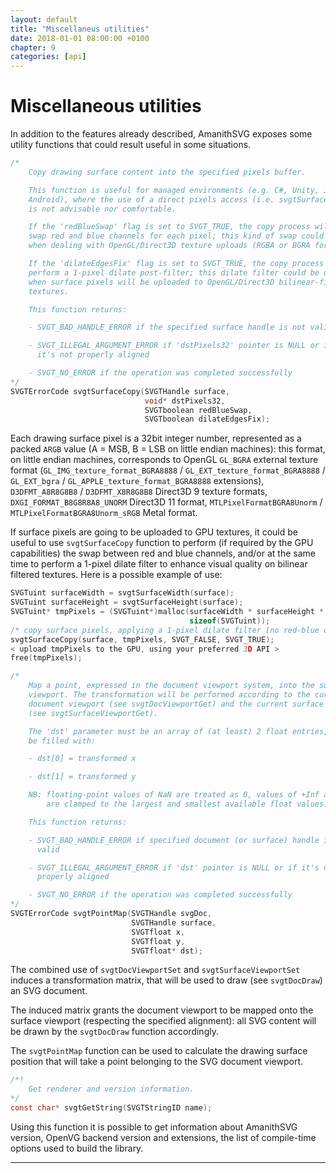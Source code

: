 ```yaml
---
layout: default
title: "Miscellaneus utilities"
date: 2018-01-01 08:00:00 +0100
chapter: 9
categories: [api]
---
```


# Miscellaneous utilities

In addition to the features already described, AmanithSVG exposes some utility functions that could result useful in some situations.

```c
/*
    Copy drawing surface content into the specified pixels buffer.

    This function is useful for managed environments (e.g. C#, Unity, Java,
    Android), where the use of a direct pixels access (i.e. svgtSurfacePixels)
    is not advisable nor comfortable.

    If the 'redBlueSwap' flag is set to SVGT_TRUE, the copy process will also
    swap red and blue channels for each pixel; this kind of swap could be useful
    when dealing with OpenGL/Direct3D texture uploads (RGBA or BGRA formats).

    If the 'dilateEdgesFix' flag is set to SVGT_TRUE, the copy process will also
    perform a 1-pixel dilate post-filter; this dilate filter could be useful
    when surface pixels will be uploaded to OpenGL/Direct3D bilinear-filtered
    textures.

    This function returns:

    - SVGT_BAD_HANDLE_ERROR if the specified surface handle is not valid

    - SVGT_ILLEGAL_ARGUMENT_ERROR if 'dstPixels32' pointer is NULL or if
      it's not properly aligned

    - SVGT_NO_ERROR if the operation was completed successfully
*/
SVGTErrorCode svgtSurfaceCopy(SVGTHandle surface,
                              void* dstPixels32,
                              SVGTboolean redBlueSwap,
                              SVGTboolean dilateEdgesFix);
```

Each drawing surface pixel is a 32bit integer number, represented as a packed `ARGB` value (A = MSB, B = LSB on little endian machines): this format, on little endian machines, corresponds to OpenGL `GL_BGRA` external texture format (`GL_IMG_texture_format_BGRA8888` / `GL_EXT_texture_format_BGRA8888` / `GL_EXT_bgra` / `GL_APPLE_texture_format_BGRA8888` extensions), `D3DFMT_A8R8G8B8` / `D3DFMT_X8R8G8B8` Direct3D 9 texture formats, `DXGI_FORMAT_B8G8R8A8_UNORM` Direct3D 11 format, `MTLPixelFormatBGRA8Unorm` / `MTLPixelFormatBGRA8Unorm_sRGB` Metal format.

If surface pixels are going to be uploaded to GPU textures, it could be useful to use `svgtSurfaceCopy` function to perform (if required by the GPU capabilities) the swap between red and blue channels, and/or at the same time to perform a 1-pixel dilate filter to enhance visual quality on bilinear filtered textures. Here is a possible example of use:

```c
SVGTuint surfaceWidth = svgtSurfaceWidth(surface);
SVGTuint surfaceHeight = svgtSurfaceHeight(surface);
SVGTuint* tmpPixels = (SVGTuint*)malloc(surfaceWidth * surfaceHeight *
                                        sizeof(SVGTuint));
/* copy surface pixels, applying a 1-pixel dilate filter (no red-blue channels swap) */
svgtSurfaceCopy(surface, tmpPixels, SVGT_FALSE, SVGT_TRUE);
< upload tmpPixels to the GPU, using your preferred 3D API >
free(tmpPixels);
```

```c
/*
    Map a point, expressed in the document viewport system, into the surface
    viewport. The transformation will be performed according to the current
    document viewport (see svgtDocViewportGet) and the current surface viewport
    (see svgtSurfaceViewportGet).

    The 'dst' parameter must be an array of (at least) 2 float entries, it will
    be filled with:

    - dst[0] = transformed x

    - dst[1] = transformed y

    NB: floating-point values of NaN are treated as 0, values of +Inf and -Inf
        are clamped to the largest and smallest available float values.

    This function returns:

    - SVGT_BAD_HANDLE_ERROR if specified document (or surface) handle is not
      valid

    - SVGT_ILLEGAL_ARGUMENT_ERROR if 'dst' pointer is NULL or if it's not
      properly aligned

    - SVGT_NO_ERROR if the operation was completed successfully
*/
SVGTErrorCode svgtPointMap(SVGTHandle svgDoc,
                           SVGTHandle surface,
                           SVGTfloat x,
                           SVGTfloat y,
                           SVGTfloat* dst);
```

The combined use of `svgtDocViewportSet` and `svgtSurfaceViewportSet` induces a transformation matrix, that will be used to draw (see `svgtDocDraw`) an SVG document.

The induced matrix grants the document viewport to be mapped onto the surface viewport (respecting the specified alignment): all SVG content will be drawn by the `svgtDocDraw` function accordingly.

The `svgtPointMap` function can be used to calculate the drawing surface position that will take a point belonging to the SVG document viewport.

```c
/*!
    Get renderer and version information.
*/
const char* svgtGetString(SVGTStringID name);
```

Using this function it is possible to get information about AmanithSVG version, OpenVG backend version and extensions, the list of compile-time options used to build the library.

---

